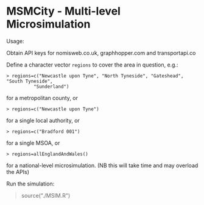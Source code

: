 # MSMCity - Multi-level Microsimulation

Usage:

Obtain API keys for nomisweb.co.uk, graphhopper.com and transportapi.co

Define a character vector `regions` to cover the area in question, e.g.:

```
> regions=c("Newcastle upon Tyne", "North Tyneside", "Gateshead", "South Tyneside",
          "Sunderland")

```
for a metropolitan county, or 
```
> regions=c("Newcastle upon Tyne")

```
for a single local authority, or
```
> regions=c("Bradford 001")

```

for a single MSOA, or

```
> regions=allEnglandAndWales()

```

for a national-level microsimulation. (NB this will take time and may overload the APIs)


Run the simulation:

> source("./MSIM.R")
